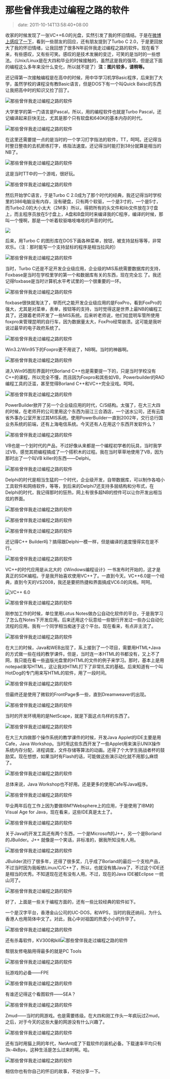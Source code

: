 # 那些曾伴我走过编程之路的软件
>date: 2011-10-14T13:58:40+08:00


收家的时候发现了一张VC++6.0的光盘，实然引发了我的怀旧情结。于是在[微博上感叹了一下](http://weibo.com/1401880315/xsBMcbMVz)，看到一些朋友的回应，还有朋友提到了Turbo C 2.0，于是更回放大了我的怀旧情绪，让我回想了很多N年前伴我走过编程之路的软件。现在看下来，有些感叹，又有些可笑。感叹的是技术发展的变迁，可笑的是当时的一些想法。（Unix/Linux是在大四和毕业的时候接触的，虽然这是我的强项，但是这下面的编程这么多年来没什么变化，所以就不提了）**注：图片较多，请稍等。**


还记得第一次接触编程是在高中的时候，用中华学习机学Basic程序，后来到了大学，虽然学校的课程没有教Basic语言，但是DOS下有一个叫Quick Baisc的东西让我把高中时的知识又捡了回了。


![](/assets/images/coolshell.cn/wp-content/uploads/2011/10/00.QuickBasic_PDS_IDE.png "那些曾伴我走过编程之路的软件")


大学里学的第一门语言是Pascal，所以，用的编程软件也就是Turbo Pascal，还记编译起来巨快无比，尤其是那个只有软盘和640K的基本内存的时代。



![](/assets/images/coolshell.cn/wp-content/uploads/2011/10/05.turbo_.pascal.gif "那些曾伴我走过编程之路的软件")


在这里还需要提一点的是当时的一个学习打字指法的软件，TT，呵呵。还记得当时整日整夜的去机房练打字，练指法速度。还记得当时能打到38分就算是相当的NB了。


![](/assets/images/coolshell.cn/wp-content/uploads/2011/10/19.tt01.png "那些曾伴我走过编程之路的软件")


这是当时TT中的一个游戏，很好玩。


![](/assets/images/coolshell.cn/wp-content/uploads/2011/10/19.tt02.png "那些曾伴我走过编程之路的软件")


然后开始学C语言，于是Turbo C 2.0成为了那个时代的经典，我还记得当时学校里的386电脑没有内存，没有硬盘，只有两个软驱，一个是3寸的，一个是5寸，而Turbo2.0的大小太大（2M多）所以，得把所有的头文件和lib文件放在3寸盘上，而主程序员放在5寸盘上，A盘和B盘同时来编译我的C程序，编译的时候，那叫一个慢啊，那是一个听着软驱咯吱咯吱的声音的时代。


![](/assets/images/coolshell.cn/wp-content/uploads/2011/10/04.turbo_.c.2.0.png)


后来，用Turbo C 的图形库在DOS下画各种菜单，按钮，被支持鼠标等等，非常欢乐。（注：那时能写一个支持鼠标的程序是相当拉风的）


![](/assets/images/coolshell.cn/wp-content/uploads/2011/10/04.turbo_.c.png "那些曾伴我走过编程之路的软件")


当时，Turbo C还是不足开发企业级应用，企业级的MIS系统需要数据库的支持，Foxbase是当时在学校里学的第一个和数据库有关的东西，现在完全忘 了。我还记得foxbase是当时计算机水平考试里的一个很重要的一环。


![](/assets/images/coolshell.cn/wp-content/uploads/2011/10/01.foxbase.jpg "那些曾伴我走过编程之路的软件")


foxbase很快就淘汰了，举而代之能开发企业级应用的是FoxPro，看到FoxPro的强大，尤其是对菜单，表单，按钮等的支持，当时觉得这是世界上最NB的编程工具了。还跟着老师开发了一些MIS系统。后来听老师说，他们给昆明车管所使用foxpro来管理昆明的自行车，因为数据量太大，FoxPro经常崩溃。这可能是我听说过最早的电子政府系统了。


![](/assets/images/coolshell.cn/wp-content/uploads/2011/10/02.foxprodos_25_desktop.jpg "那些曾伴我走过编程之路的软件")


Win3.2/Win95下的Foxpro更不用说了，NB啊。当时的神器啊。


![](/assets/images/coolshell.cn/wp-content/uploads/2011/10/03.visual.foxpro.jpg "那些曾伴我走过编程之路的软件")


进入Win95图形界面时代Borland C++也是需要提一下的，只是当时学校没有C++的课程，所以完全不懂，而且因为Foxpro和其些如VB，Powerbuilder的RAD编程工具的泛滥，甚至觉得Borland C++和VC++完全没戏。呵呵。


![](/assets/images/coolshell.cn/wp-content/uploads/2011/10/05.5.borland.c++.5.jpg "那些曾伴我走过编程之路的软件")


PowerBuilder掀开了另一个企业级应用的时代，C/S结构。太强了，在大三大四的时候，在老师开的公司里用这个东西为丽江三合酒店，一个送水公司，还有云南省外事办公室开发过其MIS系统。使用PowerBuilder一直到2002年，交行总行国业务系统的前端，还有上海电信系统。今天还有人在用这个东西开发软件么？


![](/assets/images/coolshell.cn/wp-content/uploads/2011/10/06.Power_.builder.gif "那些曾伴我走过编程之路的软件")


VB也是一个划时代的产品，不过好像从来都是一个编程初学者的玩具，当时我学过VB，感觉其把编程搞成了一个搭积木的过程。我在当时草草地使用了VB，因为那时出了一个叫VB killer的东西——Delphi。


![](/assets/images/coolshell.cn/wp-content/uploads/2011/10/07.visual.basic_.png "那些曾伴我走过编程之路的软件")


Delphi的时代是相当生猛的一个时代，企业级开发，自带数据库，可以制作各咱小工具软件和网络软件，等等，到后来的Delphi7还支持多层结构和分布式，在Delphi的时代，我记得那时的狂热，网上有很多超NB的控件可以让你开发出相当炫的界面。


![](/assets/images/coolshell.cn/wp-content/uploads/2011/10/11.Delphi00.jpg "那些曾伴我走过编程之路的软件")


![](/assets/images/coolshell.cn/wp-content/uploads/2011/10/11.Delphi01.png "那些曾伴我走过编程之路的软件")


![](/assets/images/coolshell.cn/wp-content/uploads/2011/10/11.delphi02.gif "那些曾伴我走过编程之路的软件")


还记得C++ Builder吗？搞得跟Delphi一模一样，但是编译的速度慢得实在是不行。


![](/assets/images/coolshell.cn/wp-content/uploads/2011/10/10.borland.c++.builder01.jpg "那些曾伴我走过编程之路的软件")


VC++的时代应用是从北大的《Windows编程设计》一书发布时开始的，这才是真正的SDK编程。于是我开始喜欢使用VC++了。一直到今天。VC++6.0是一个经典，直到今天的VS2008，我还是要把热捷和界面搞成VC6.0的风格。呵呵。


![](/assets/images/coolshell.cn/wp-content/uploads/2011/10/vc6.start_.jpg "VC++ 6.0")


![](/assets/images/coolshell.cn/wp-content/uploads/2011/10/08.visual.c++.6.0.jpg "那些曾伴我走过编程之路的软件")


刚参加工作的时候，单位里用Lotus Notes做办公自动化软件的平台，于是我学习了怎么在Notes下开发应用。后来还用这个玩意给一些银行开发过一些办公自动化流程的应用。我有一个同学相当痴迷于这个平台。现在看来，有点非主流了。


![](/assets/images/coolshell.cn/wp-content/uploads/2011/10/12.lotus_.notes_.gif "那些曾伴我走过编程之路的软件")


在大三的时候，Java和WEB出现了，系上接到了一个项目，需要用HTML+Java的方式做一些在线的教学课件。但是，当时连一本HTML的书都没有，又上不了网，我只能在看一些盗版光盘里的HTML的文件的例子来学习。那时，基本上是用notepad来写HTML，这让我对HTML打下了非常扎实的基础。后来知道有一个叫HotDog的专门用来写HTML的软件，用了一段时间。


![](/assets/images/coolshell.cn/wp-content/uploads/2011/10/13.hotdog6w2kanim.gif "那些曾伴我走过编程之路的软件")


但最终还是使用了微软的FrontPage多一些，直到Dreamweaver的出现。


![](/assets/images/coolshell.cn/wp-content/uploads/2011/10/13.frontpage.gif "那些曾伴我走过编程之路的软件")


当时的开发环境用的是NetScape，就是下面这点鸟样的东西了。


![](/assets/images/coolshell.cn/wp-content/uploads/2011/10/24.netscape.gif "那些曾伴我走过编程之路的软件")


在大三大四做那个操作系统的教学课件的时候，开发Java Applet的IDE主要是用Cafe，Java Workshop。当时用这些东西开发了一些Applet用来演示UNIX操作系统内存分配，进程调度，文件存储等算法的动画。还得了个大学生挑战者杯的鼓励奖。现在想想，如果当时有Flash的话，可能做这些演示动化就不用那么麻烦了。


![](/assets/images/coolshell.cn/wp-content/uploads/2011/10/16.visual.cafe_.01-1024x782.gif "那些曾伴我走过编程之路的软件")


总体来说，Java Workshop也不好用。还是更多的使用Cafe写Java程序。


![](/assets/images/coolshell.cn/wp-content/uploads/2011/10/14.JavaWorkshopProject.gif "那些曾伴我走过编程之路的软件")


毕业两年后在工作上因为要做IBM?Websphere上的应用，于是使用了IBM的Visual Age for Java，现在看来，这些IDE真是太土了。


![](/assets/images/coolshell.cn/wp-content/uploads/2011/10/15.visual.age_.for_.java_.gif "那些曾伴我走过编程之路的软件")


关于Java的开发工具还有两个东西，一个是Microsoft的J++，另一个是Borland的JBuilder。J++ 就像是一个笑话，非标准的，据我所知没有人用。


![](/assets/images/coolshell.cn/wp-content/uploads/2011/10/09.visual.j++.gif "那些曾伴我走过编程之路的软件")


JBuilder流行了很多年，还得了很多奖，几乎成了Borland的最后一个支柱产品，不过当时因为我皈依Linux/C/C++了，所以，也就没有搞Java了，不过这个IDE还是相当的优秀。不知道现在还有没有人用。不过，现在的Java IDE被Eclipse 一统山河了。


![](/assets/images/coolshell.cn/wp-content/uploads/2011/10/17.JBuilder.jpeg "那些曾伴我走过编程之路的软件")


好了，上面是一些关于编程方面的，还有一些比较经典的软件如下。


一个是汉字平台，香港金山公司的UC-DOS，和WPS，当时的我还纳闷，为什么香港人也用简体中文了。对此，我心中对祖国的热爱小小的升华了。


![](/assets/images/coolshell.cn/wp-content/uploads/2011/10/20.ucdos01.gif "那些曾伴我走过编程之路的软件")


还有杀毒软件，KV300和kill![](/assets/images/coolshell.cn/wp-content/uploads/2011/10/21.kv300.gif "那些曾伴我走过编程之路的软件")


帮朋友修电脑用得最多的就是PC Tools


![](/assets/images/coolshell.cn/wp-content/uploads/2011/10/22.pc_.tools_.jpg "那些曾伴我走过编程之路的软件")


玩游戏的必备——FPE


![](/assets/images/coolshell.cn/wp-content/uploads/2011/10/23.fpe_.jpg "那些曾伴我走过编程之路的软件")


有谁还记得这个看图软件——SEA？  

![](/assets/images/coolshell.cn/wp-content/uploads/2011/10/24.SEA_.jpg "那些曾伴我走过编程之路的软件")


Zmud——当时的网游戏。也是需要练级。在大四和刚工作头一年疯玩过Zmud，之后，对于今天的这些大量的网游没有什么兴趣了。


![](/assets/images/coolshell.cn/wp-content/uploads/2011/10/25.zmud_.jpg "那些曾伴我走过编程之路的软件")


还有当时用猫上网的年代，NetAnt成了下载软件的装机必备。下载速率平均只有3k-4kBps，这种生活是怎么过来的啊。哈。


![](/assets/images/coolshell.cn/wp-content/uploads/2011/10/26.netant.jpg "那些曾伴我走过编程之路的软件")


相信你也有你自己的怀旧的故事，不妨分享一下。


